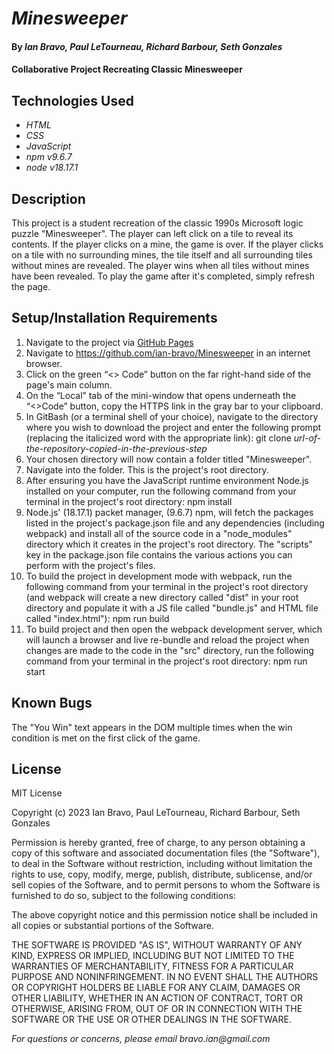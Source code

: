 # _Minesweeper_

#### By _**Ian Bravo**, **Paul LeTourneau**, **Richard Barbour**, **Seth Gonzales**_

#### Collaborative Project Recreating Classic Minesweeper

## Technologies Used

* _HTML_
* _CSS_
* _JavaScript_
* _npm v9.6.7_
* _node v18.17.1_


## Description

This project is a student recreation of the classic 1990s Microsoft logic puzzle "Minesweeper". The player can left click on a tile to reveal its contents. If the player clicks on a mine, the game is over. If the player clicks on a tile with no surrounding mines, the tile itself and all surrounding tiles without mines are revealed. The player wins when all tiles without mines have been revealed. To play the game after it's completed, simply refresh the page.

## Setup/Installation Requirements

1. Navigate to the project via [GitHub Pages](https://sethgonzales.github.io/Minesweeper/)
2. Navigate to https://github.com/ian-bravo/Minesweeper in an internet browser.
3. Click on the green “<> Code” button on the far right-hand side of the page's main column.
4. On the “Local” tab of the mini-window that opens underneath the “<>Code” button, copy the HTTPS link in the gray bar to your clipboard.
5. In GitBash (or a terminal shell of your choice), navigate to the directory where you wish to download the project and enter the following prompt (replacing the italicized word with the appropriate link): git clone *url-of-the-repository-copied-in-the-previous-step*
6. Your chosen directory will now contain a folder titled "Minesweeper".
7. Navigate into the folder. This is the project's root directory.
8. After ensuring you have the JavaScript runtime environment Node.js installed on your computer, run the following command from your terminal in the project's root directory: npm install
9. Node.js' (18.17.1) packet manager, (9.6.7) npm, will fetch the packages listed in the project's package.json file and any dependencies (including webpack) and install all of the source code in a "node_modules" directory which it creates in the project's root directory. The "scripts" key in the package.json file contains the various actions you can perform with the project's files.
10. To build the project in development mode with webpack, run the following command from your terminal in the project's root directory (and webpack will create a new directory called "dist" in your root directory and populate it with a JS file called "bundle.js" and HTML file called "index.html"): npm run build
11. To build project and then open the webpack development server, which will launch a browser and live re-bundle and reload the project when changes are made to the code in the "src" directory, run the following command from your terminal in the project's root directory: npm run start


## Known Bugs

The "You Win" text appears in the DOM multiple times when the win condition is met on the first click of the game.


## License

MIT License  

Copyright (c) 2023 Ian Bravo, Paul LeTourneau, Richard Barbour, Seth Gonzales 

Permission is hereby granted, free of charge, to any person obtaining a copy of this software and associated documentation files (the "Software"), to deal in the Software without restriction, including without limitation the rights to use, copy, modify, merge, publish, distribute, sublicense, and/or sell copies of the Software, and to permit persons to whom the Software is furnished to do so, subject to the following conditions:  

The above copyright notice and this permission notice shall be included in all copies or substantial portions of the Software.  

THE SOFTWARE IS PROVIDED "AS IS", WITHOUT WARRANTY OF ANY KIND, EXPRESS OR IMPLIED, INCLUDING BUT NOT LIMITED TO THE WARRANTIES OF MERCHANTABILITY, FITNESS FOR A PARTICULAR PURPOSE AND NONINFRINGEMENT. IN NO EVENT SHALL THE AUTHORS OR COPYRIGHT HOLDERS BE LIABLE FOR ANY CLAIM, DAMAGES OR OTHER LIABILITY, WHETHER IN AN ACTION OF CONTRACT, TORT OR OTHERWISE, ARISING FROM, OUT OF OR IN CONNECTION WITH THE SOFTWARE OR THE USE OR OTHER DEALINGS IN THE SOFTWARE.



_For questions or concerns, please email bravo.ian@gmail.com_
